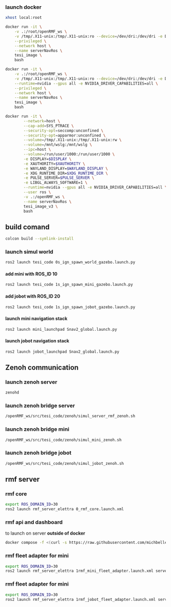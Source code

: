 ### launch docker

```bash
xhost local:root
```

```bash
docker run -it \
    -v .:/root/openRMF_ws \
    -v /tmp/.X11-unix:/tmp/.X11-unix:ro --device=/dev/dri:/dev/dri -e DISPLAY=$DISPLAY \
    --privileged \
    --network host \
    --name serverNavRos \
    tesi_image \
    bash
```

```bash
docker run -it \
    -v .:/root/openRMF_ws \
    -v /tmp/.X11-unix:/tmp/.X11-unix:ro --device=/dev/dri:/dev/dri -e DISPLAY=$DISPLAY \
    --runtime=nvidia --gpus all -e NVIDIA_DRIVER_CAPABILITIES=all \
    --privileged \
    --network host \
    --name serverNavRos \
    tesi_image \
    bash
```

```bash
docker run -it \
        --network=host \
        --cap-add=SYS_PTRACE \
        --security-opt=seccomp:unconfined \
        --security-opt=apparmor:unconfined \
        --volume=/tmp/.X11-unix:/tmp/.X11-unix:rw \
        --volume=/mnt/wslg:/mnt/wslg \
        --ipc=host \
        --volume=/run/user/1000:/run/user/1000 \
        -e DISPLAY=$DISPLAY \
        -e XAUTHORITY=$XAUTHORITY \
        -e WAYLAND_DISPLAY=$WAYLAND_DISPLAY \
        -e XDG_RUNTIME_DIR=$XDG_RUNTIME_DIR \
        -e PULSE_SERVER=$PULSE_SERVER \
        -e LIBGL_ALWAYS_SOFTWARE=1 \
        --runtime=nvidia --gpus all -e NVIDIA_DRIVER_CAPABILITIES=all \
        --user ros \
        -v .:/openRMF_ws \
        --name serverNavRos \
        tesi_image_v3 \
        bash
```

## build comand

```bash
colcon build --symlink-install
```


### launch simul world

```bash
ros2 launch tesi_code 0s_ign_spawn_world_gazebo.launch.py
```

#### add mini with ROS_ID 10

```bash
ros2 launch tesi_code 1s_ign_spawn_mini_gazebo.launch.py
```

#### add jobot with ROS_ID 20

```bash
ros2 launch tesi_code 1s_ign_spawn_jobot_gazebo.launch.py
```

#### launch mini navigation stack 
```bash
ros2 launch mini_launchpad Snav2_global.launch.py
```

#### launch jobot navigation stack 
```bash
ros2 launch jobot_launchpad Snav2_global.launch.py
```

## Zenoh communication

### launch zenoh server
```bash
zenohd
```

### launch zenoh bridge server 
```bash
/openRMF_ws/src/tesi_code/zenoh/simul_server_rmf_zenoh.sh
```

### launch zenoh bridge mini
```bash
/openRMF_ws/src/tesi_code/zenoh/simul_mini_zenoh.sh
```

### launch zenoh bridge jobot
```bash
/openRMF_ws/src/tesi_code/zenoh/simul_jobot_zenoh.sh
```

## rmf server

### rmf core

```bash
export ROS_DOMAIN_ID=30
ros2 launch rmf_server_elettra 0_rmf_core.launch.xml
```

### rmf api and dashboard

to launch on server **outside of docker**

```bash
docker compose -f <(curl -s https://raw.githubusercontent.com/michbelle/RMF_server/cb467cfdddeabfc3a877e32934d323016416cd2b/Docker_f/dockerCompose_api_dashboard/compose.yml) up
```

### rmf fleet adapter for mini
```bash
export ROS_DOMAIN_ID=30
ros2 launch rmf_server_elettra 1rmf_mini_fleet_adapter.launch.xml server_uri:="ws://localhost:8000/_internal"
```

### rmf fleet adapter for mini
```bash
export ROS_DOMAIN_ID=30
ros2 launch rmf_server_elettra 1rmf_jobot_fleet_adapter.launch.xml server_uri:="ws://localhost:8000/_internal"
```
